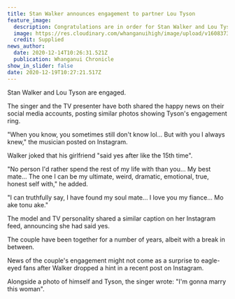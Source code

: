 ```yaml
---
title: Stan Walker announces engagement to partner Lou Tyson
feature_image:
  description: Congratulations are in order for Stan Walker and Lou Tyson.
  image: https://res.cloudinary.com/whanganuihigh/image/upload/v1608373843/News/Lou_Tyson_Chorn.jpg
  credit: Supplied
news_author:
  date: 2020-12-14T10:26:31.521Z
  publication: Whanganui Chronicle
show_in_slider: false
date: 2020-12-19T10:27:21.517Z
---
```

Stan Walker and Lou Tyson are engaged.

The singer and the TV presenter have both shared the happy news on their social media accounts, posting similar photos showing Tyson's engagement ring.

"When you know, you sometimes still don't know lol... But with you I always knew," the musician posted on Instagram.

Walker joked that his girlfriend "said yes after like the 15th time".

"No person I'd rather spend the rest of my life with than you... My best mate... The one I can be my ultimate, weird, dramatic, emotional, true, honest self with," he added.

"I can truthfully say, I have found my soul mate... I love you my fiance... Mo ake tonu ake."

The model and TV personality shared a similar caption on her Instagram feed, announcing she had said yes.

The couple have been together for a number of years, albeit with a break in between.

News of the couple's engagement might not come as a surprise to eagle-eyed fans after Walker dropped a hint in a recent post on Instagram.

Alongside a photo of himself and Tyson, the singer wrote: "I'm gonna marry this woman".

